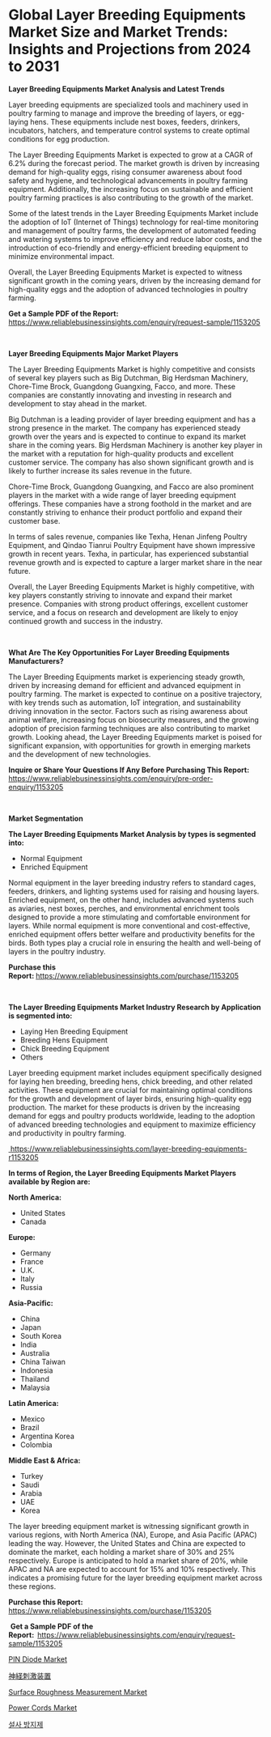 <p><h1>Global Layer Breeding Equipments Market Size and Market Trends: Insights and Projections from 2024 to 2031</h1></p><p><strong>Layer Breeding Equipments Market Analysis and Latest Trends</strong></p>
<p><p>Layer breeding equipments are specialized tools and machinery used in poultry farming to manage and improve the breeding of layers, or egg-laying hens. These equipments include nest boxes, feeders, drinkers, incubators, hatchers, and temperature control systems to create optimal conditions for egg production.</p><p>The Layer Breeding Equipments Market is expected to grow at a CAGR of 6.2% during the forecast period. The market growth is driven by increasing demand for high-quality eggs, rising consumer awareness about food safety and hygiene, and technological advancements in poultry farming equipment. Additionally, the increasing focus on sustainable and efficient poultry farming practices is also contributing to the growth of the market.</p><p>Some of the latest trends in the Layer Breeding Equipments Market include the adoption of IoT (Internet of Things) technology for real-time monitoring and management of poultry farms, the development of automated feeding and watering systems to improve efficiency and reduce labor costs, and the introduction of eco-friendly and energy-efficient breeding equipment to minimize environmental impact.</p><p>Overall, the Layer Breeding Equipments Market is expected to witness significant growth in the coming years, driven by the increasing demand for high-quality eggs and the adoption of advanced technologies in poultry farming.</p></p>
<p><strong>Get a Sample PDF of the Report:&nbsp;</strong> <a href="https://www.reliablebusinessinsights.com/enquiry/request-sample/1153205">https://www.reliablebusinessinsights.com/enquiry/request-sample/1153205</a></p>
<p>&nbsp;</p>
<p><strong>Layer Breeding Equipments Major Market Players</strong></p>
<p><p>The Layer Breeding Equipments Market is highly competitive and consists of several key players such as Big Dutchman, Big Herdsman Machinery, Chore-Time Brock, Guangdong Guangxing, Facco, and more. These companies are constantly innovating and investing in research and development to stay ahead in the market.</p><p>Big Dutchman is a leading provider of layer breeding equipment and has a strong presence in the market. The company has experienced steady growth over the years and is expected to continue to expand its market share in the coming years. Big Herdsman Machinery is another key player in the market with a reputation for high-quality products and excellent customer service. The company has also shown significant growth and is likely to further increase its sales revenue in the future.</p><p>Chore-Time Brock, Guangdong Guangxing, and Facco are also prominent players in the market with a wide range of layer breeding equipment offerings. These companies have a strong foothold in the market and are constantly striving to enhance their product portfolio and expand their customer base.</p><p>In terms of sales revenue, companies like Texha, Henan Jinfeng Poultry Equipment, and Qindao Tianrui Poultry Equipment have shown impressive growth in recent years. Texha, in particular, has experienced substantial revenue growth and is expected to capture a larger market share in the near future.</p><p>Overall, the Layer Breeding Equipments Market is highly competitive, with key players constantly striving to innovate and expand their market presence. Companies with strong product offerings, excellent customer service, and a focus on research and development are likely to enjoy continued growth and success in the industry.</p></p>
<p>&nbsp;</p>
<p><strong>What Are The Key Opportunities For Layer Breeding Equipments Manufacturers?</strong></p>
<p><p>The Layer Breeding Equipments market is experiencing steady growth, driven by increasing demand for efficient and advanced equipment in poultry farming. The market is expected to continue on a positive trajectory, with key trends such as automation, IoT integration, and sustainability driving innovation in the sector. Factors such as rising awareness about animal welfare, increasing focus on biosecurity measures, and the growing adoption of precision farming techniques are also contributing to market growth. Looking ahead, the Layer Breeding Equipments market is poised for significant expansion, with opportunities for growth in emerging markets and the development of new technologies.</p></p>
<p><strong>Inquire or Share Your Questions If Any Before Purchasing This Report:</strong> <a href="https://www.reliablebusinessinsights.com/enquiry/pre-order-enquiry/1153205">https://www.reliablebusinessinsights.com/enquiry/pre-order-enquiry/1153205</a></p>
<p>&nbsp;</p>
<p><strong>Market Segmentation</strong></p>
<p><strong>The Layer Breeding Equipments Market Analysis by types is segmented into:</strong></p>
<p><ul><li>Normal Equipment</li><li>Enriched Equipment</li></ul></p>
<p><p>Normal equipment in the layer breeding industry refers to standard cages, feeders, drinkers, and lighting systems used for raising and housing layers. Enriched equipment, on the other hand, includes advanced systems such as aviaries, nest boxes, perches, and environmental enrichment tools designed to provide a more stimulating and comfortable environment for layers. While normal equipment is more conventional and cost-effective, enriched equipment offers better welfare and productivity benefits for the birds. Both types play a crucial role in ensuring the health and well-being of layers in the poultry industry.</p></p>
<p><strong>Purchase this Report:&nbsp;</strong><a href="https://www.reliablebusinessinsights.com/purchase/1153205">https://www.reliablebusinessinsights.com/purchase/1153205</a></p>
<p>&nbsp;</p>
<p><strong>The Layer Breeding Equipments Market Industry Research by Application is segmented into:</strong></p>
<p><ul><li>Laying Hen Breeding Equipment</li><li>Breeding Hens Equipment</li><li>Chick Breeding Equipment</li><li>Others</li></ul></p>
<p><p>Layer breeding equipment market includes equipment specifically designed for laying hen breeding, breeding hens, chick breeding, and other related activities. These equipment are crucial for maintaining optimal conditions for the growth and development of layer birds, ensuring high-quality egg production. The market for these products is driven by the increasing demand for eggs and poultry products worldwide, leading to the adoption of advanced breeding technologies and equipment to maximize efficiency and productivity in poultry farming.</p></p>
<p><a href="https://www.reliablebusinessinsights.com/layer-breeding-equipments-r1153205">&nbsp;https://www.reliablebusinessinsights.com/layer-breeding-equipments-r1153205</a></p>
<p><strong>In terms of Region, the Layer Breeding Equipments Market Players available by Region are:</strong></p>
<p>
    <p> <strong> North America: </strong>
        <ul>
            <li>United States</li>
            <li>Canada</li>
        </ul>
        </p> 
    <p> <strong> Europe: </strong>
        <ul>
            <li>Germany</li>
            <li>France</li>
            <li>U.K.</li>
            <li>Italy</li>
            <li>Russia</li>
        </ul>
        </p> 
    <p> <strong> Asia-Pacific: </strong>
        <ul>
            <li>China</li>
            <li>Japan</li>
            <li>South Korea</li>
            <li>India</li>
            <li>Australia</li>
            <li>China Taiwan</li>
            <li>Indonesia</li>
            <li>Thailand</li>
            <li>Malaysia</li>
        </ul>
        </p> 
    <p> <strong> Latin America: </strong>
        <ul>
            <li>Mexico</li>
            <li>Brazil</li>
            <li>Argentina Korea</li>
            <li>Colombia</li>
        </ul>
        </p> 
    <p> <strong> Middle East & Africa: </strong>
        <ul>
            <li>Turkey</li>
            <li>Saudi</li>
            <li>Arabia</li>
            <li>UAE</li>
            <li>Korea</li>
        </ul>
    </p>
    </p>
<p><p>The layer breeding equipment market is witnessing significant growth in various regions, with North America (NA), Europe, and Asia Pacific (APAC) leading the way. However, the United States and China are expected to dominate the market, each holding a market share of 30% and 25% respectively. Europe is anticipated to hold a market share of 20%, while APAC and NA are expected to account for 15% and 10% respectively. This indicates a promising future for the layer breeding equipment market across these regions.</p></p>
<p><strong>Purchase this Report: </strong><a href="https://www.reliablebusinessinsights.com/purchase/1153205">https://www.reliablebusinessinsights.com/purchase/1153205</a></p>
<p>&nbsp;<strong>Get a Sample PDF of the Report:&nbsp;&nbsp;</strong><a href="https://www.reliablebusinessinsights.com/enquiry/request-sample/1153205">https://www.reliablebusinessinsights.com/enquiry/request-sample/1153205</a></p>
<p><strong></strong></p>
<p><p><a href="https://issuu.com/reportprime-2/docs/pin-diode-market-size-2030.pptx">PIN Diode Market</a></p><p><a href="https://github.com/xnljig2898992/Market-Research-Report-List-2/blob/main/610341889315.md">神経刺激装置</a></p><p><a href="https://www.linkedin.com/pulse/surface-roughness-measurement-market-furnishes-information-nga2c">Surface Roughness Measurement Market</a></p><p><a href="https://issuu.com/reportprime-2/docs/power-cords-market-size-2030.pptx">Power Cords Market</a></p><p><a href="https://github.com/courtney23pratt/Market-Research-Report-List-1/blob/main/297684881948.md">설사 방지제</a></p></p>